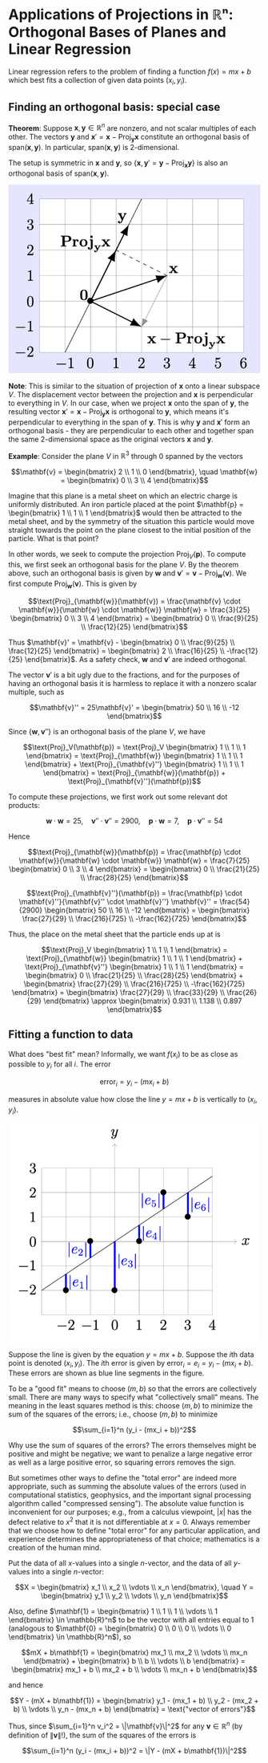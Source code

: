 # Applications of Projections in ℝⁿ: Orthogonal Bases of Planes and Linear Regression

Linear regression refers to the problem of finding a function $f(x) = mx + b$ which best fits a collection of given data points $(x_i, y_i)$.

## Finding an orthogonal basis: special case

**Theorem**: Suppose $\mathbf{x}, \mathbf{y} \in \mathbb{R}^n$ are nonzero, and not scalar multiples of each other. The vectors $\mathbf{y}$ and $\mathbf{x}' = \mathbf{x} - \text{Proj}_{\mathbf{y}} \mathbf{x}$ constitute an orthogonal basis of $\text{span}(\mathbf{x}, \mathbf{y})$. In particular, $\text{span}(\mathbf{x}, \mathbf{y})$ is 2-dimensional.

The setup is symmetric in $\mathbf{x}$ and $\mathbf{y}$, so $\{\mathbf{x}, \mathbf{y}' = \mathbf{y} - \text{Proj}_{\mathbf{x}} \mathbf{y}\}$ is also an orthogonal basis of $\text{span}(\mathbf{x}, \mathbf{y})$.

![2-D span](symm_proj.png)

**Note**: This is similar to the situation of projection of $\mathbf{x}$ onto a linear subspace $V$. The displacement vector between the projection and $\mathbf{x}$ is perpendicular to everything in $V$. In our case, when we project $\mathbf{x}$ onto the span of $\mathbf{y}$, the resulting vector $\mathbf{x}' = \mathbf{x} - \text{Proj}_{\mathbf{y}} \mathbf{x}$ is orthogonal to $\mathbf{y}$, which means it's perpendicular to everything in the span of $\mathbf{y}$. This is why $\mathbf{y}$ and $\mathbf{x}'$ form an orthogonal basis - they are perpendicular to each other and together span the same 2-dimensional space as the original vectors $\mathbf{x}$ and $\mathbf{y}$.

**Example**: Consider the plane $V$ in $\mathbb{R}^3$ through $0$ spanned by the vectors

$$\mathbf{v} = \begin{bmatrix} 2 \\ 1 \\ 0 \end{bmatrix}, \quad \mathbf{w} = \begin{bmatrix} 0 \\ 3 \\ 4 \end{bmatrix}$$

Imagine that this plane is a metal sheet on which an electric charge is uniformly distributed. An iron particle placed at the point $\mathbf{p} = \begin{bmatrix} 1 \\ 1 \\ 1 \end{bmatrix}$ would then be attracted to the metal sheet, and by the symmetry of the situation this particle would move straight towards the point on the plane closest to the initial position of the particle. What is that point?

In other words, we seek to compute the projection $\text{Proj}_V(\mathbf{p})$. To compute this, we first seek an orthogonal basis for the plane $V$. By the theorem above, such an orthogonal basis is given by $\mathbf{w}$ and $\mathbf{v}' = \mathbf{v} - \text{Proj}_{\mathbf{w}}(\mathbf{v})$. We first compute $\text{Proj}_{\mathbf{w}}(\mathbf{v})$. This is given by

$$\text{Proj}_{\mathbf{w}}(\mathbf{v}) = \frac{\mathbf{v} \cdot \mathbf{w}}{\mathbf{w} \cdot \mathbf{w}} \mathbf{w} = \frac{3}{25} \begin{bmatrix} 0 \\ 3 \\ 4 \end{bmatrix} = \begin{bmatrix} 0 \\ \frac{9}{25} \\ \frac{12}{25} \end{bmatrix}$$

Thus $\mathbf{v}' = \mathbf{v} - \begin{bmatrix} 0 \\ \frac{9}{25} \\ \frac{12}{25} \end{bmatrix} = \begin{bmatrix} 2 \\ \frac{16}{25} \\ -\frac{12}{25} \end{bmatrix}$. As a safety check, $\mathbf{w}$ and $\mathbf{v}'$ are indeed orthogonal.

The vector $\mathbf{v}'$ is a bit ugly due to the fractions, and for the purposes of having an orthogonal basis it is harmless to replace it with a nonzero scalar multiple, such as

$$\mathbf{v}'' = 25\mathbf{v}' = \begin{bmatrix} 50 \\ 16 \\ -12 \end{bmatrix}$$

Since $\{\mathbf{w}, \mathbf{v}''\}$ is an orthogonal basis of the plane $V$, we have

$$\text{Proj}_V(\mathbf{p}) = \text{Proj}_V \begin{bmatrix} 1 \\ 1 \\ 1 \end{bmatrix} = \text{Proj}_{\mathbf{w}} \begin{bmatrix} 1 \\ 1 \\ 1 \end{bmatrix} + \text{Proj}_{\mathbf{v}''} \begin{bmatrix} 1 \\ 1 \\ 1 \end{bmatrix} = \text{Proj}_{\mathbf{w}}(\mathbf{p}) + \text{Proj}_{\mathbf{v}''}(\mathbf{p})$$

To compute these projections, we first work out some relevant dot products:

$$\mathbf{w} \cdot \mathbf{w} = 25, \quad \mathbf{v}'' \cdot \mathbf{v}'' = 2900, \quad \mathbf{p} \cdot \mathbf{w} = 7, \quad \mathbf{p} \cdot \mathbf{v}'' = 54$$

Hence

$$\text{Proj}_{\mathbf{w}}(\mathbf{p}) = \frac{\mathbf{p} \cdot \mathbf{w}}{\mathbf{w} \cdot \mathbf{w}} \mathbf{w} = \frac{7}{25} \begin{bmatrix} 0 \\ 3 \\ 4 \end{bmatrix} = \begin{bmatrix} 0 \\ \frac{21}{25} \\ \frac{28}{25} \end{bmatrix}$$

$$\text{Proj}_{\mathbf{v}''}(\mathbf{p}) = \frac{\mathbf{p} \cdot \mathbf{v}''}{\mathbf{v}'' \cdot \mathbf{v}''} \mathbf{v}'' = \frac{54}{2900} \begin{bmatrix} 50 \\ 16 \\ -12 \end{bmatrix} = \begin{bmatrix} \frac{27}{29} \\ \frac{216}{725} \\ -\frac{162}{725} \end{bmatrix}$$

Thus, the place on the metal sheet that the particle ends up at is

$$\text{Proj}_V \begin{bmatrix} 1 \\ 1 \\ 1 \end{bmatrix} = \text{Proj}_{\mathbf{w}} \begin{bmatrix} 1 \\ 1 \\ 1 \end{bmatrix} + \text{Proj}_{\mathbf{v}''} \begin{bmatrix} 1 \\ 1 \\ 1 \end{bmatrix} = \begin{bmatrix} 0 \\ \frac{21}{25} \\ \frac{28}{25} \end{bmatrix} + \begin{bmatrix} \frac{27}{29} \\ \frac{216}{725} \\ -\frac{162}{725} \end{bmatrix} = \begin{bmatrix} \frac{27}{29} \\ \frac{33}{29} \\ \frac{26}{29} \end{bmatrix} \approx \begin{bmatrix} 0.931 \\ 1.138 \\ 0.897 \end{bmatrix}$$

## Fitting a function to data

What does "best fit" mean? Informally, we want $f(x_i)$ to be as close as possible to $y_i$ for all $i$. The error

$$\text{error}_i = y_i - (mx_i + b)$$

measures in absolute value how close the line $y = mx + b$ is vertically to $(x_i, y_i)$.

![Best fit](best_fit.png)


Suppose the line is given by the equation $y = mx + b$. Suppose the $i$th data point is denoted $(x_i, y_i)$. The $i$th error is given by $\text{error}_i = e_i = y_i - (mx_i + b)$. These errors are shown as blue line segments in the figure.

To be a "good fit" means to choose $(m, b)$ so that the errors are collectively small. There are many ways to specify what "collectively small" means. The meaning in the least squares method is this: choose $(m, b)$ to minimize the sum of the squares of the errors; i.e., choose $(m, b)$ to minimize

$$\sum_{i=1}^n (y_i - (mx_i + b))^2$$

Why use the sum of squares of the errors? The errors themselves might be positive and might be negative; we want to penalize a large negative error as well as a large positive error, so squaring errors removes the sign.

But sometimes other ways to define the "total error" are indeed more appropriate, such as summing the absolute values of the errors (used in computational statistics, geophysics, and the important signal processing algorithm called "compressed sensing"). The absolute value function is inconvenient for our purposes; e.g., from a calculus viewpoint, $|x|$ has the defect relative to $x^2$ that it is not differentiable at $x = 0$. Always remember that we choose how to define "total error" for any particular application, and experience determines the appropriateness of that choice; mathematics is a creation of the human mind.

Put the data of all $x$-values into a single $n$-vector, and the data of all $y$-values into a single $n$-vector:

$$X = \begin{bmatrix} x_1 \\ x_2 \\ \vdots \\ x_n \end{bmatrix}, \quad Y = \begin{bmatrix} y_1 \\ y_2 \\ \vdots \\ y_n \end{bmatrix}$$

Also, define $\mathbf{1} = \begin{bmatrix} 1 \\ 1 \\ 1 \\ \vdots \\ 1 \end{bmatrix} \in \mathbb{R}^n$ to be the vector with all entries equal to 1 (analogous to $\mathbf{0} = \begin{bmatrix} 0 \\ 0 \\ 0 \\ \vdots \\ 0 \end{bmatrix} \in \mathbb{R}^n$), so

$$mX + b\mathbf{1} = \begin{bmatrix} mx_1 \\ mx_2 \\ \vdots \\ mx_n \end{bmatrix} + \begin{bmatrix} b \\ b \\ \vdots \\ b \end{bmatrix} = \begin{bmatrix} mx_1 + b \\ mx_2 + b \\ \vdots \\ mx_n + b \end{bmatrix}$$

and hence

$$Y - (mX + b\mathbf{1}) = \begin{bmatrix} y_1 - (mx_1 + b) \\ y_2 - (mx_2 + b) \\ \vdots \\ y_n - (mx_n + b) \end{bmatrix} = \text{"vector of errors"}$$

Thus, since $\sum_{i=1}^n v_i^2 = \|\mathbf{v}\|^2$ for any $\mathbf{v} \in \mathbb{R}^n$ (by definition of $\|\mathbf{v}\|$!), the sum of the squares of the errors is

$$\sum_{i=1}^n (y_i - (mx_i + b))^2 = \|Y - (mX + b\mathbf{1})\|^2$$ 